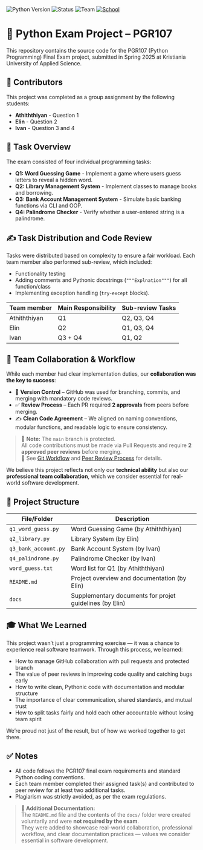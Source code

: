 ![Python Version](https://img.shields.io/badge/python-3.12.7%2B-blue)
![Status](https://img.shields.io/badge/status-complete-brightgreen)
![Team](https://img.shields.io/badge/team-pyPK%20-blue)
[![School](https://img.shields.io/badge/School-Kristiania%20University%20of%20Applied%20Sciences-red)](https://www.kristiania.no/)


# 🐍 Python Exam Project – PGR107


This repository contains the source code for the PGR107 (Python Programming) Final Exam project, submitted in Spring 2025 at Kristiania University of Applied Science.


##  👥 Contributors

This project was completed as a group assignment by the following students:
- **Athiththiyan**  - Question 1
- **Elin**  - Question 2
- **Ivan**  - Question 3 and 4


## 📝 Task Overview

The exam consisted of four individual programming tasks:

- **Q1: Word Guessing Game** - Implement a game where users guess letters to reveal a hidden word.
- **Q2: Library Management System** -  Implement classes to manage books and borrowing.
- **Q3: Bank Account Management System** - Simulate basic banking functions via CLI and OOP.
- **Q4: Palindrome Checker** -  Verify whether a user-entered string is a palindrome.


## ✍️ Task Distribution and Code Review

Tasks were distributed based on complexity to ensure a fair workload. Each team member also performed sub-review, which included:
- Functionality testing
- Adding comments and Pythonic docstrings (`"""Explnation"""`) for all function/class
- Implementing exception handling (`try`-`except` blocks).

| Team member  | Main Responsibility | Sub-review Tasks |
| -------------| ------------------- |------------------| 
| Athiththiyan | Q1                  | Q2, Q3, Q4       |
| Elin         | Q2                  | Q1, Q3, Q4       | 
| Ivan         | Q3 + Q4             | Q1, Q2           | 


## 🤝 Team Collaboration & Workflow

While each member had clear implementation duties, our **collaboration was the key to success**:

- 🔀 **Version Control** – GitHub was used for branching, commits, and merging with mandatory code reviews.
- ✅ **Review Process** – Each PR required **2 approvals** from peers before merging.
- ✍️ **Clean Code Agreement** – We aligned on naming conventions, modular functions, and readable logic to ensure consistency.

> 🚫 **Note:** The `main` branch is protected.  
> All code contributions must be made via Pull Requests and require **2 approved peer reviews** before merging.  
> 📌 See [Git Workflow](docs/GIT_WORKFLOW.md) and [Peer Review Process](docs/PEER_REVIEW_PROCESS.md) for details.

We believe this project reflects not only our **technical ability** but also our **professional team collaboration**, which we consider essential for real-world software development.


## 📁 Project Structure

| File/Folder           | Description                                                    |
|-----------------------|----------------------------------------------------------------|
| `q1_word_guess.py`    | Word Guessing Game (by Athiththiyan)                           |
| `q2_library.py`       | Library System  (by Elin)                                      |
| `q3_bank_account.py`  | Bank Account System  (by Ivan)                                 |
| `q4_palindrome.py`    | Palindrome Checker   (by Ivan)                                 |
| `word_guess.txt`      | Word list for Q1 (by Athiththiyan)                             |
| `README.md`           | Project overview and documentation (by Elin)                   |
| `docs`                | Supplementary documents for projet guidelines (by Elin)        |


## 🎓 What We Learned

This project wasn’t just a programming exercise — it was a chance to experience real software teamwork. Through this process, we learned:

- How to manage GitHub collaboration with pull requests and protected branch
- The value of peer reviews in improving code quality and catching bugs early
- How to write clean, Pythonic code with documentation and modular structure
- The importance of clear communication, shared standards, and mutual trust
- How to split tasks fairly and hold each other accountable without losing team spirit

We’re proud not just of the result, but of how we worked together to get there.


## ✅ Notes

- All code follows the PGR107 final exam requirements and standard Python coding conventions.
- Each team member completed their assigned task(s) and contributed to peer review for at least two additional tasks.
- Plagiarism was strictly avoided, as per the exam regulations.


> **📄 Additional Documentation:**  
> The `README.md` file and the contents of the `docs/` folder were created voluntarily and were **not required by the exam**.  
> They were added to showcase real-world collaboration, professional workflow, and clear documentation practices — values we consider essential in software development.


